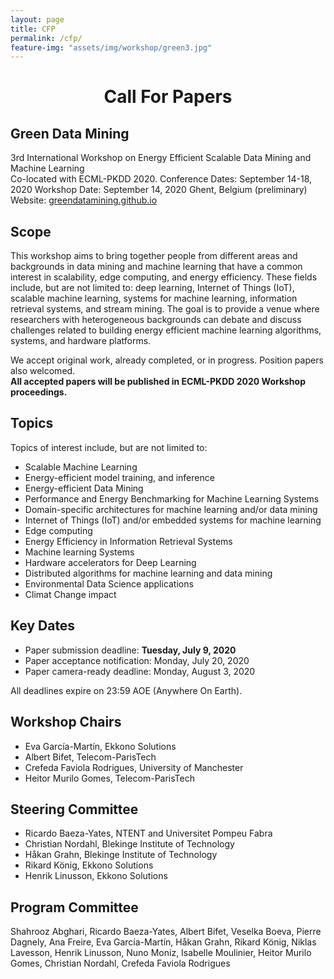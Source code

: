 ```yaml
---
layout: page
title: CFP
permalink: /cfp/
feature-img: "assets/img/workshop/green3.jpg"
---
```

<h1 style="text-align: center">Call For Papers</h1>

## Green Data Mining
3rd International Workshop on Energy Efficient Scalable Data Mining and Machine Learning  
Co-located with ECML-PKDD 2020.
Conference Dates: September 14-18, 2020
Workshop Date: September 14, 2020 Ghent, Belgium (preliminary)
Website: [greendatamining.github.io](https://greendatamining.github.io)    


## Scope

This workshop aims to bring together people from different areas and backgrounds in data mining and machine learning that have a common interest in scalability, edge computing, and energy efficiency.
These fields include, but are not limited to: deep learning, Internet of Things (IoT), scalable machine learning, systems for machine learning, information retrieval systems, and stream mining.
The goal is to provide a venue where researchers with heterogeneous backgrounds can debate and discuss challenges related to building energy efficient machine learning algorithms, systems, and hardware platforms.  

We accept original work, already completed, or in progress. Position papers also welcomed.  
**All accepted papers will be published in ECML-PKDD 2020 Workshop proceedings.**


## Topics

Topics of interest include, but are not limited to:

* Scalable Machine Learning
* Energy-efficient model training, and inference
* Energy-efficient Data Mining
* Performance and Energy Benchmarking for Machine Learning Systems
* Domain-specific architectures for machine learning and/or data mining
* Internet of Things (IoT) and/or embedded systems for machine learning
* Edge computing
* Energy Efficiency in Information Retrieval Systems
* Machine learning Systems
* Hardware accelerators for Deep Learning
* Distributed algorithms for machine learning and data mining
* Environmental Data Science applications
* Climat Change impact

##  Key Dates

* Paper submission deadline: <strong> Tuesday, July 9, 2020 </strong>
* Paper acceptance notification: Monday, July 20, 2020
* Paper camera-ready deadline: Monday, August 3, 2020

All deadlines expire on 23:59 AOE (Anywhere On Earth).

## Workshop Chairs

* Eva García-Martín, Ekkono Solutions
* Albert Bifet, Telecom-ParisTech
* Crefeda Faviola Rodrigues, University of Manchester
* Heitor Murilo Gomes, Telecom-ParisTech

## Steering Committee

* Ricardo Baeza-Yates, NTENT and Universitet Pompeu Fabra
* Christian Nordahl,  Blekinge Institute of Technology
* Håkan Grahn, Blekinge Institute of Technology
* Rikard König, Ekkono Solutions
* Henrik Linusson, Ekkono Solutions

## Program Committee
Shahrooz Abghari, Ricardo Baeza-Yates, Albert Bifet, Veselka Boeva, Pierre Dagnely, Ana Freire, Eva García-Martín, Håkan Grahn, Rikard König, Niklas Lavesson, Henrik Linusson, Nuno Moniz, Isabelle Moulinier, Heitor Murilo Gomes, Christian Nordahl, Crefeda Faviola Rodrigues
